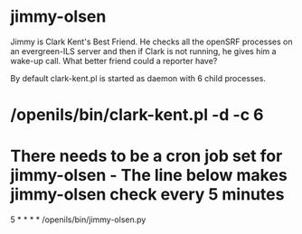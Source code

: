 jimmy-olsen
===========

Jimmy is Clark Kent's Best Friend. He checks all the openSRF processes on an evergreen-ILS server and then if Clark is not running, he gives him a wake-up call.  What better friend could a reporter have?

By default clark-kent.pl is started as daemon with 6 child processes.
# /openils/bin/clark-kent.pl -d -c 6

# There needs to be a cron job set for jimmy-olsen - The line below makes jimmy-olsen check every 5 minutes
5 * * * * /openils/bin/jimmy-olsen.py